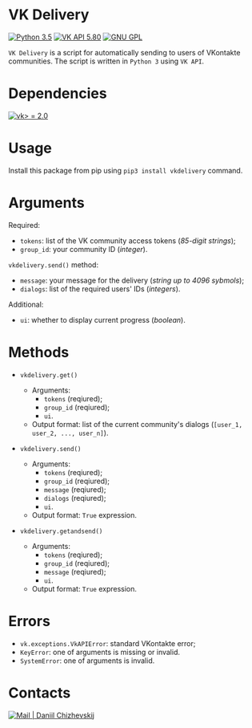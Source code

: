 # VK Delivery
[![Python 3.5](https://img.shields.io/badge/Python-3.5-blue.svg)](https://python.org)
[![VK API 5.80](https://img.shields.io/badge/VK%20API-5.80-blue.svg)](https://vk.com/dev/manuals)
[![GNU GPL](https://img.shields.io/github/license/daniilchizhevskii/vk-delivery.svg)](/)

`VK Delivery` is a script for automatically sending to users of VKontakte communities.
The script is written in `Python 3` using `VK API`.

# Dependencies

[![vk> = 2.0](https://img.shields.io/badge/vk->=2.0-green.svg)](https://vk.com/antiparasite_package)

# Usage

Install this package from pip using `pip3 install vkdelivery` command.

# Arguments

Required:

* `tokens`: list of the VK community access tokens (*85-digit strings*);
* `group_id`: your community ID (*integer*).

`vkdelivery.send()` method:

* `message`: your message for the delivery (*string up to 4096 sybmols*);
* `dialogs`: list of the required users' IDs (*integers*).

Additional:

* `ui`: whether to display current progress (*boolean*).

# Methods

* `vkdelivery.get()`
  * Arguments:
    * `tokens` (reqiured);
    * `group_id` (reqiured);
    * `ui`.
  * Output format: list of the current community's dialogs (`[user_1, user_2, ..., user_n]`).

* `vkdelivery.send()`
  * Arguments:
    * `tokens` (reqiured);
    * `group_id` (reqiured);
    * `message` (reqiured);
    * `dialogs` (reqiured);
    * `ui`.
  * Output format: `True` expression.

* `vkdelivery.getandsend()`
  * Arguments:
    * `tokens` (reqiured);
    * `group_id` (reqiured);
    * `message` (reqiured);
    * `ui`.
  * Output format: `True` expression.

# Errors

* `vk.exceptions.VkAPIError`: standard VKontakte error;
* `KeyError`: one of arguments is missing or invalid.
* `SystemError`: one of arguments is invalid.

# Contacts

[![Mail | Daniil Chizhevskij](https://img.shields.io/badge/Mail-Daniil%20Chizhevskij-orange.svg)](mailto:daniilchizhevskij@gmail.com)
